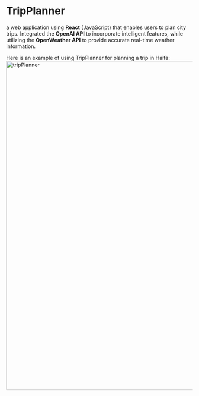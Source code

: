 # TripPlanner
a web application using __React__ (JavaScript) that
enables users to plan city trips. Integrated the
__OpenAI API__ to incorporate intelligent features,
while utilizing the __OpenWeather API__ to provide
accurate real-time weather information.

Here is an example of using TripPlanner for planning a trip in Haifa: 
<img width="887" alt="tripPlanner" src="https://github.com/SondosRayan/TripPlanner/assets/93395502/0c8a9c4e-b76e-480e-ba28-0560a8f43935">
